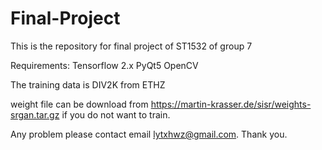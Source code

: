 # Final-Project
This is the repository for final project of ST1532 of group 7

Requirements:
Tensorflow 2.x
PyQt5
OpenCV

The training data is DIV2K from ETHZ

weight file can be download from https://martin-krasser.de/sisr/weights-srgan.tar.gz if you do not want to train.

Any problem please contact email lytxhwz@gmail.com. Thank you.
